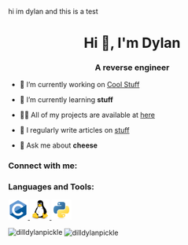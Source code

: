 hi im dylan and this is a test

<h1 align="center">Hi 👋, I'm Dylan</h1>
<h3 align="center">A reverse engineer</h3>

- 🔭 I’m currently working on [Cool Stuff](www.google.com)

- 🌱 I’m currently learning **stuff**

- 👨‍💻 All of my projects are available at [here](here)

- 📝 I regularly write articles on [stuff](stuff)

- 💬 Ask me about **cheese**



<h3 align="left">Connect with me:</h3>
<p align="left">
</p>

<h3 align="left">Languages and Tools:</h3>
<p align="left"> <a href="https://www.cprogramming.com/" target="_blank" rel="noreferrer"> <img src="https://raw.githubusercontent.com/devicons/devicon/master/icons/c/c-original.svg" alt="c" width="40" height="40"/> </a> <a href="https://www.linux.org/" target="_blank" rel="noreferrer"> <img src="https://raw.githubusercontent.com/devicons/devicon/master/icons/linux/linux-original.svg" alt="linux" width="40" height="40"/> </a> <a href="https://www.python.org" target="_blank" rel="noreferrer"> <img src="https://raw.githubusercontent.com/devicons/devicon/master/icons/python/python-original.svg" alt="python" width="40" height="40"/> </a> </p>

<p><img align="left" src="https://github-readme-stats.vercel.app/api/top-langs?username=dilldylanpickle&show_icons=true&locale=en&layout=compact" alt="dilldylanpickle" /></p>

<p>&nbsp;<img align="center" src="https://github-readme-stats.vercel.app/api?username=dilldylanpickle&show_icons=true&locale=en" alt="dilldylanpickle" /></p>
